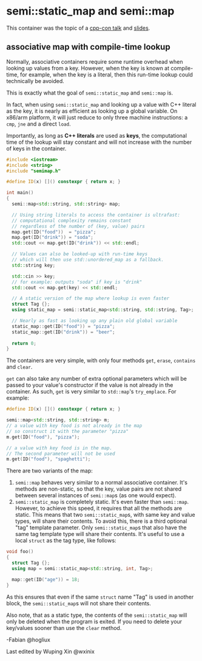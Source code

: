 semi::static_map and semi::map
==============================
This container was the topic of a [cpp-con talk](https://www.youtube.com/watch?v=qNAbGpV1ZkU) and [slides](https://goo.gl/igwVxD).

associative map with compile-time lookup
----------------------------------------------------
Normally, associative containers require some runtime overhead when looking up values from a key. However, when the key is known at compile-time, for example, when the key is a literal, then this run-time lookup could technically be avoided. 

This is exactly what the goal of `semi::static_map` and `semi::map` is.

In fact, when using `semi::static_map` and looking up a value with C++ literal as the key, it is nearly as efficient as looking up a global variable. On x86/arm platform, it will just reduce to only three machine instructions: a `cmp`, `jne` and a direct `load`. 

Importantly, as long as **C++ literals** are used as **keys**, the computational time of the lookup will stay constant and will not increase with the number of keys in the container.

```c++
#include <iostream>
#include <string>
#include "semimap.h"

#define ID(x) []() constexpr { return x; }

int main()
{
  semi::map<std::string, std::string> map;

  // Using string literals to access the container is ultrafast:
  // computational complexity remains constant 
  // regardless of the number of (key, value) pairs
  map.get(ID("food"))  = "pizza";
  map.get(ID("drink")) = "soda";
  std::cout << map.get(ID("drink")) << std::endl;

  // Values can also be looked-up with run-time keys
  // which will then use std::unordered_map as a fallback.
  std::string key;

  std::cin >> key;
  // for example: outputs "soda" if key is "drink"
  std::cout << map.get(key) << std::endl; 

  // A static version of the map where lookup is even faster
  struct Tag {};
  using static_map = semi::static_map<std::string, std::string, Tag>;

  // Nearly as fast as looking up any plain old global variable
  static_map::get(ID("food")) = "pizza";
  static_map::get(ID("drink")) = "beer";
  
  return 0;
}
```

The containers are very simple, with only four methods `get`, `erase`, `contains` and `clear`. 

`get` can also take any number of extra optional parameters which will be passed to your value's constructor if the value is not already in the container. As such, `get` is very similar to `std::map`'s `try_emplace`. For example:

```c++
#define ID(x) []() constexpr { return x; }

semi::map<std::string, std::string> m;
// a value with key food is not already in the map 
// so construct it with the parameter "pizza"
m.get(ID("food"), "pizza"); 

// a value with key food is in the map. 
// The second parameter will not be used
m.get(ID("food"), "spaghetti");  
```

There are two variants of the map:

1) `semi::map` behaves very similar to a normal associative container. It's methods are non-static, so that the key, value pairs are not shared between several instances of `semi::map`s (as one would expect).
2) `semi::static_map` is completely static. It's even faster than `semi::map`. However, to achieve this speed, it requires that all the methods are static. This means that two `semi::static_map`s, with same key and value types, will share their contents. To avoid this, there is a third optional "tag" template parameter. Only `semi::static_map`s that also have the same tag template type will share their contents. It's useful to use a local `struct` as the tag type, like follows:

```c++
void foo()
{
  struct Tag {};
  using map = semi::static_map<std::string, int, Tag>;

  map::get(ID("age")) = 18;
}
```

As this ensures that even if the same `struct` name "Tag" is used in another block, the `semi::static_map`s will not share their contents.

Also note, that as a static type, the contents of the `semi::static_map` will only be deleted when the program is exited. If you need to delete your key/values sooner than use the `clear` method.

-Fabian
@hogliux

Last edited by Wuping Xin @wxinix